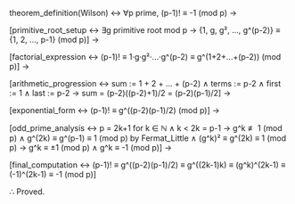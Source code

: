 theorem_definition(Wilson) ↔
    ∀p prime, (p-1)! ≡ -1 (mod p) →

[primitive_root_setup ↔
    ∃g primitive root mod p →
    {1, g, g², ..., g^(p-2)} ≡ {1, 2, ..., p-1} (mod p)] →

[factorial_expression ↔
    (p-1)! ≡ 1·g·g²·...·g^(p-2) ≡ g^(1+2+...+(p-2)) (mod p)] →

[arithmetic_progression ↔
    sum := 1 + 2 + ... + (p-2) ∧
    terms := p-2 ∧
    first := 1 ∧
    last := p-2 →
    sum = (p-2)((p-2)+1)/2 = (p-2)(p-1)/2] →

[exponential_form ↔
    (p-1)! ≡ g^((p-2)(p-1)/2) (mod p)] →

[odd_prime_analysis ↔
    p = 2k+1 for k ∈ ℕ ∧
    k < 2k = p-1 →
    g^k ≢ 1 (mod p) ∧
    g^(2k) ≡ g^(p-1) ≡ 1 (mod p) by Fermat_Little ∧
    (g^k)² ≡ g^(2k) ≡ 1 (mod p) →
    g^k ≡ ±1 (mod p) ∧
    g^k ≡ -1 (mod p)] →

[final_computation ↔
    (p-1)! ≡ g^((p-2)(p-1)/2) ≡ g^((2k-1)k) ≡ (g^k)^(2k-1) ≡ (-1)^(2k-1) ≡ -1 (mod p)]

∴ Proved.